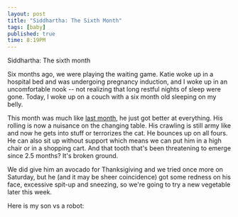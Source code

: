 ```yaml
---
layout: post
title: "Siddhartha: The Sixth Month"
tags: [baby]
published: true
time: 8:19PM
---
```


Siddhartha: The sixth month

Six months ago, we were playing the waiting game.  Katie woke up in a hospital
bed and was undergoing pregnancy induction, and I woke up in an uncomfortable
nook -- not realizing that long restful nights of sleep were gone.  Today, I
woke up on a couch with a six month old sleeping on my belly.

This month was much like [last month][l], he just got better at everything.
His rolling is now a nuisance on the changing table.  His crawling is still
army like and now he gets into stuff or terrorizes the cat.  He bounces up on
all fours.  He can also sit up without support which means we can put him in a
high chair or in a shopping cart.  And that tooth that's been threatening to
emerge since 2.5 months?  It's broken ground.

We did give him an avocado for Thanksigiving and we tried once more on
Saturday, but he (and it may be sheer coincidence) got some redness on his
face, excessive spit-up and sneezing, so we're going to try a new vegetable
later this week.

Here is my son vs a robot:

<div>
<object width="560" height="340"><param name="movie" value="http://www.youtube-nocookie.com/v/pgfK7isMo5w?fs=1&amp;hl=en_US&amp;rel=0&amp;hd=1"></param><param name="allowFullScreen" value="true"></param><param name="allowscriptaccess" value="always"></param><embed src="http://www.youtube-nocookie.com/v/pgfK7isMo5w?fs=1&amp;hl=en_US&amp;rel=0&amp;hd=1" type="application/x-shockwave-flash" allowscriptaccess="always" allowfullscreen="true" width="560" height="340"></embed></object>
</div>

[l]: /2010/10/30/siddhartha%3A-the-fifth-month/

